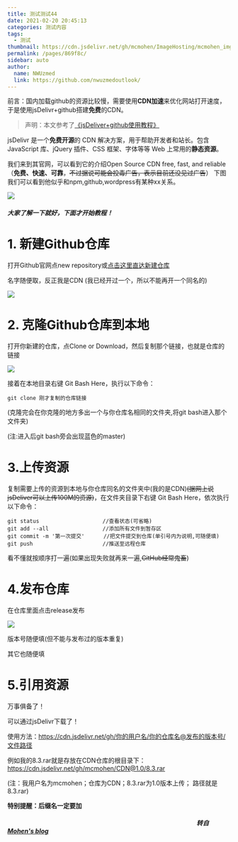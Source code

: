 ```yaml
---
title: 测试测试44
date: 2021-02-20 20:45:13
categories: 测试内容
tags: 
  - 测试
thumbnail: https://cdn.jsdelivr.net/gh/mcmohen/ImageHosting/mcmohen_imgmcmohen_imgteacher.jpg
permalink: /pages/869f8c/
sidebar: auto
author: 
  name: NWUzmed
  link: https://github.com/nwuzmedoutlook/
---
```


前言：国内加载github的资源比较慢，需要使用**CDN加速**来优化网站打开速度，于是使用jsDelivr+github搭建**免费**的CDN。

<!-- more -->

> 声明：本文参考了[《jsDeliver+github使用教程》](https://www.cnblogs.com/zhsh666/p/11432956.html)

jsDelivr 是一个**免费开源**的 CDN 解决方案，用于帮助开发者和站长。包含 JavaScript 库、jQuery 插件、CSS 框架、字体等等 Web 上常用的**静态资源**。

我们来到其官网，可以看到它的介绍Open Source CDN free, fast, and reliable（**免费、快速、可靠**，~~不过据说可能会投毒广告，表示目前还没见过广告~~）
下图我们可以看到他似乎和npm,github,wordpress有某种xx关系。



![](https://cdn.jsdelivr.net/gh/mcmohen/ImageHosting/mcmohen_img/jsdelivr.PNG)



##### 大家了解一下就好，下面才开始教程！

# 1. 新建Github仓库

打开Github官网点new repository或[点击这里直达新建仓库](https://github.com/new)

名字随便取，反正我是CDN (我已经开过一个，所以不能再开一个同名的)



![](https://cdn.jsdelivr.net/gh/mcmohen/ImageHosting/mcmohen_img/github.PNG)



# 2. 克隆Github仓库到本地 

打开你新建的仓库，点Clone or Download，然后复制那个链接，也就是仓库的链接



![](https://cdn.jsdelivr.net/gh/mcmohen/ImageHosting/mcmohen_img/clone.PNG)



 接着在本地目录右键 Git Bash Here，执行以下命令：

```
git clone 刚才复制的仓库链接
```

(克隆完会在你克隆的地方多出一个与你仓库名相同的文件夹,将git bash进入那个文件夹)

(注:进入后git bash旁会出现蓝色的master)

# 3.上传资源

复制需要上传的资源到本地与你仓库同名的文件夹中(我的是CDN)~~(据网上说jsDeliver可以上传100M的资源)~~，在文件夹目录下右键 Git Bash Here，依次执行以下命令：

```
git status                    //查看状态(可省略)
git add --all                 //添加所有文件到暂存区
git commit -m '第一次提交'      //把文件提交到仓库(单引号内为说明,可随便填)
git push                      //推送至远程仓库

```

看不懂就按顺序打一遍(如果出现失败就再来一遍,~~GitHub经常鬼畜~~)



# 4.发布仓库

在仓库里面点击release发布



![](https://i.loli.net/2019/08/19/dku27zoR49ljm1Q.png)

版本号随便填(但不能与发布过的版本重复)

其它也随便填

# 5.引用资源

万事俱备了！

可以通过jsDelivr下载了！

使用方法：https://cdn.jsdelivr.net/gh/你的用户名/你的仓库名@发布的版本号/文件路径

例如我的8.3.rar就是存放在CDN仓库的根目录下：https://cdn.jsdelivr.net/gh/mcmohen/CDN@1.0/8.3.rar

(注：我用户名为mcmohen；仓库为CDN；8.3.rar为1.0版本上传；  路径就是8.3.rar)

**特别提醒：后缀名一定要加**

##### 												           &emsp;&emsp;&emsp;&emsp;&ensp;&emsp;&emsp;&emsp;&emsp;&emsp;&emsp;&emsp;&emsp;&emsp;&emsp;&emsp;&emsp;&emsp;&emsp;&emsp;&emsp;&emsp;&emsp;&emsp;&emsp;&emsp;&emsp;&emsp;&emsp;&emsp;&emsp;转自[Mohen's blog](https://mcmohen.top/)